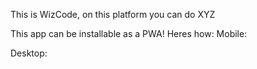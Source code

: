 This is WizCode, on this platform you can do XYZ

This app can be installable as a PWA! Heres how:
Mobile:

Desktop:

